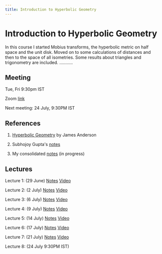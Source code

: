 ```yaml
---
title: Introduction to Hyperbolic Geometry
---
```


# Introduction to Hyperbolic Geometry

In this course I started Mobius transforms, the hyperbolic metric on half space and the unit disk. Moved on to some calculations of distances and then to the space of all isometries. Some results about triangles and trigonometry are included. ...........

## Meeting

Tue, Fri 9:30pm IST

Zoom [link](https://illinois.zoom.us/j/91576658157?pwd=TEJFUFg5YnBYeDFxd2FIVGZXeXRJdz09)

Next meeting: 24 July, 9:30PM IST

## References

1. [Hyperbolic Geometry](https://www.springer.com/gp/book/9781447139874) by James Anderson

2. Subhojoy Gupta's [notes](pdf/inthypgeom.pdf)

3. My consolidated [notes](pdf/allnotes.pdf) (in progress)

## Lectures

Lecture 1: (29 June) [Notes](pdf/lec1.pdf) [Video](https://youtu.be/CjW7fPck8dI)

Lecture 2: (2 July) [Notes](pdf/lec2.pdf) [Video](https://youtu.be/C74-47VKP8M)

Lecture 3: (6 July) [Notes](pdf/lec3.pdf) [Video](https://youtu.be/aiv3PcubWUk)

Lecture 4: (9 July) [Notes](pdf/lec4.pdf) [Video](https://youtu.be/BKE6-oVZcM0)

Lecture 5: (14 July) [Notes](pdf/lec5.pdf) [Video](https://youtu.be/LhrlEXlv5a0)

Lecture 6: (17 July) [Notes](pdf/lec6_h.pdf) [Video](https://youtu.be/xLeyEYnHIN4)

Lecture 7: (21 July) [Notes](pdf/lec7_h.pdf) [Video](https://youtu.be/Jpxlbfpzo28)

Lecture 8: (24 July 9:30PM IST)
